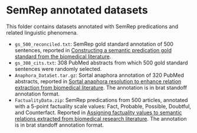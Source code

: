 # SemRep annotated datasets

This folder contains datasets annotated with SemRep predications and related linguistic phenomena.

- `gs_500_reconciled.txt`: SemRep gold standard annotation of 500 sentences, reported in [Constructing a semantic predication gold standard from the biomedical literature](https://bmcbioinformatics.biomedcentral.com/articles/10.1186/1471-2105-12-486).
- `gs_308_cits.txt`: 308 PubMed abstracts from which 500 gold standard sentences were randomly selected.
- `Anaphora_DataSet.tar.gz`: Sortal anaphora annotation of 320 PubMed abstracts, reported in [Sortal anaphora resolution to enhance relation extraction from biomedical literature](https://bmcbioinformatics.biomedcentral.com/articles/10.1186/s12859-016-1009-6). The annotation is in brat standoff annotation format. 
- `FactualityData.zip`: SemRep predications from 500 articles, annotated with a 5-point factuality scale values: Fact, Probable, Possible, Doubtful, and Counterfact. Reported in [Assigning factuality values to semantic relations extracted from biomedical research literature](https://journals.plos.org/plosone/article?id=10.1371/journal.pone.0179926). The annotation is in brat standoff annotation format.

